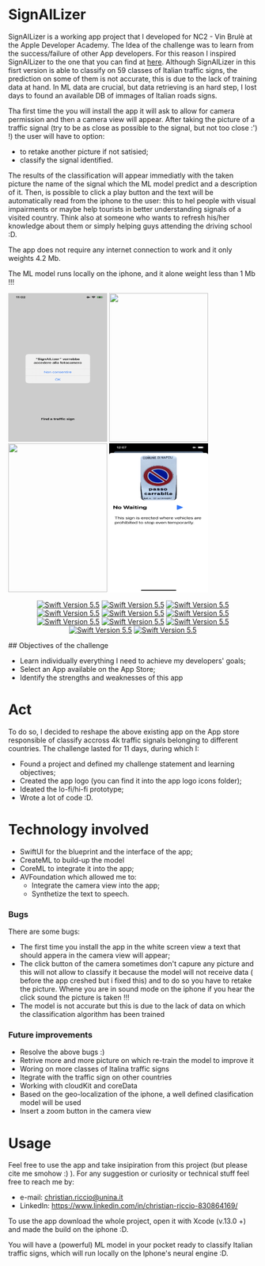 # SignAILizer

SignAILizer is a working app project that I developed for NC2 - Vin Brulè at the Apple Developer Academy. The Idea of the challenge was to learn from the success/failure of other App developers. For this reason I inspired SignAILizer to the one that you can find at [here](https://apps.apple.com/it/app/detect-road-sign/id1561498437). Although SignAILizer in this fisrt version is able to classify on 59 classes of Italian traffic signs, the prediction on some of them is not accurate, this is due to the lack of training data at hand. In ML data are crucial, but data retrieving is an hard step, I lost days to found an available DB of immages of Italian roads signs.

Tha first time the you will install the app it will ask to allow for camera permission and then a camera view will appear. After taking the picture of a traffic signal (try to be as close as possible to the signal, but not too close :') !) the user will have to option:
- to retake another picture if not satisied;
- classify the signal identified.

The results of the classification will appear immediatly with the taken picture the name of the signal which the ML model predict and a description of it. Then, is possible to click a play button and the text will be automatically read from the iphone to the user: this to hel people with visual impairments or maybe help tourists in better understanding signals of a visited country. Think also at someone who wants to refresh his/her knowledge about them or simply helping guys attending the driving school :D. 

The app does not require any internet connection to work and it only weights 4.2 Mb.

The ML model runs locally on the iphone, and it alone weight less than 1 Mb !!!

<img src="https://github.com/christianriccio/SignAILizer/blob/main/IMG_0027.PNG" width="200" height="300">  <img src="https://github.com/christianriccio/SignAILizer/blob/main/IMG_0032 2.PNG" width="200" height="300">  <img src="https://github.com/christianriccio/SignAILizer/blob/main/IMG_0033.PNG" width="200" height="300">  <img src="https://github.com/christianriccio/SignAILizer/blob/main/IMG_0034 2.PNG" width="200" height="300">

<p align="center">

<a href="#" alt="Swift Version">
        <img src="https://img.shields.io/static/v1?label=Framework%20Version&message=AVFoundation&color=brightgreen&logo=swift" alt="Swift Version 5.5"></a>

<a href="#" alt="Swift Version">
        <img src="https://img.shields.io/static/v1?label=BDesigned for %20Version&message=IPhone&color=brightgreen&logo=swift" alt="Swift Version 5.5"></a>
        
<a href="#" alt="Swift Version">
        <img src="https://img.shields.io/static/v1?label=Built for %20Version&message=iOS15&color=brightgreen&logo=swift" alt="Swift Version 5.5"></a>

<a href="#" alt="Swift Version">
        <img src="https://img.shields.io/static/v1?label=Swift%20Version&message=5.5&color=brightgreen&logo=swift" alt="Swift Version 5.5"></a>
        
<a href="#" alt="Swift Version">
        <img src="https://img.shields.io/static/v1?label=Xcode%20Version&message=13.0+&color=brightgreen&logo=swift" alt="Swift Version 5.5"></a>

<a href="#" alt="Swift Version">
        <img src="https://img.shields.io/static/v1?label=Framework%20Version&message=AVFoundation&color=brightgreen&logo=swift" alt="Swift Version 5.5"></a>
        
<a href="#" alt="Swift Version">
        <img src="https://img.shields.io/static/v1?label=Framework%20Version&message=CreateML&color=brightgreen&logo=swift" alt="Swift Version 5.5"></a>

<a href="#" alt="Swift Version">
        <img src="https://img.shields.io/static/v1?label=Framework%20Version&message=CoreML&color=brightgreen&logo=swift" alt="Swift Version 5.5"></a>
        
<a href="#" alt="Swift Version">
        <img src="https://img.shields.io/static/v1?label=Framework%20Version&message=SwiftUI&color=brightgreen&logo=swift" alt="Swift Version 5.5"></a>


<a href="#" alt="Swift Version">
        <img src="https://img.shields.io/static/v1?label=Framework%20Version&message=Foundation&color=brightgreen&logo=swift" alt="Swift Version 5.5"></a>


<a href="#" alt="Swift Version">
        <img src="https://img.shields.io/static/v1?label=Framework%20Version&message=AVFoundation&color=brightgreen&logo=swift" alt="Swift Version 5.5"></a>
        
</p> 
## Objectives of the challenge

- Learn individually everything I need to achieve my developers' goals;
- Select an App available on the App Store; 
- Identify the strengths and weaknesses of this app


# Act 
To do so, I decided to reshape the above existing app on the App store responsible of classify accross 4k traffic signals belonging to different countries. The challenge lasted for 11 days, during which I: 

- Found a project and defined my challenge statement and learning objectives;
- Created the app logo (you can find it into the app logo icons folder);
- Ideated the lo-fi/hi-fi prototype;
- Wrote a lot of code :D.

# Technology involved

- SwiftUI for the blueprint and the interface of the app;
- CreateML to build-up the model 
- CoreML to integrate it into the app;
- AVFoundation which allowed me to:
    - Integrate the camera view into the app;
    - Synthetize the text to speech.


### Bugs

There are some bugs: 
 - The first time you install the app in the white screen view a text that should appera in the camera view will appear;
 - The click button of the camera sometimes don't capure any picture and this will not allow to classify it because the model will not receive data ( before the app creshed but i fixed this) and to do so you have to retake the picture. Whene you are in sound mode on the iphone if you hear the click sound the picture is taken !!!
 - The model is not accurate but this is due to the lack of data on which the classification algorithm has been trained

### Future improvements 
- Resolve the above bugs :)
- Retrive more and more picture on which re-train the model to improve it 
- Woring on more classes of Italina traffic signs 
- Itegrate with the traffic sign on other countries
- Working with cloudKit and coreData
- Based on the geo-localization of the iphone, a well defined clasification model will be used
- Insert a zoom button in the camera view

# Usage
Feel free to use the app and take insipiration from this project (but please cite me smohow :) ). For any suggestion or curiosity or technical stuff feel free to reach me by: 

- e-mail: christian.riccio@unina.it
- LinkedIn: https://www.linkedin.com/in/christian-riccio-830864169/

To use the app download the whole project, open it with Xcode (v.13.0 +) and made the build on the iphone :D.

You will have a (powerful) ML model in your pocket ready to classify Italian traffic signs, which will run locally on the Iphone's neural engine :D. 
